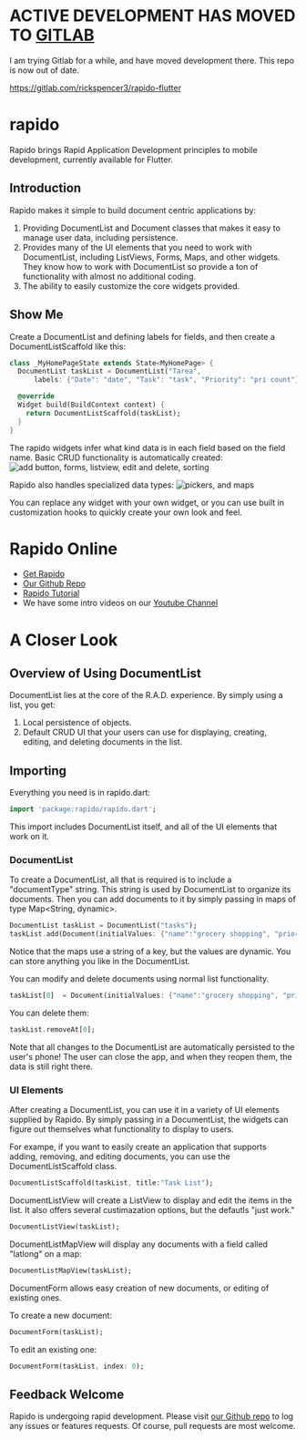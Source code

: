 # ACTIVE DEVELOPMENT HAS MOVED TO [GITLAB](https://gitlab.com/rickspencer3/rapido-flutter)
I am trying Gitlab for a while, and have moved development there. This repo is now out of date.

https://gitlab.com/rickspencer3/rapido-flutter


# rapido
Rapido brings Rapid Application Development principles to mobile development, currently available for Flutter.

## Introduction
Rapido makes it simple to build document centric applications by:
1. Providing DocumentList and Document classes that makes it easy to manage user data, including persistence.
2. Provides many of the UI elements that you need to work with DocumentList, including ListViews, Forms, Maps, and other widgets. They know how to work with DocumentList so provide a ton of functionality with almost no additional coding.
3. The ability to easily customize the core widgets provided.

## Show Me
Create a DocumentList and defining labels for fields, and then create a DocumentListScaffold like this:
```dart
class _MyHomePageState extends State<MyHomePage> {
  DocumentList taskList = DocumentList("Tarea",
      labels: {"Date": "date", "Task": "task", "Priority": "pri count"});

  @override
  Widget build(BuildContext context) {
    return DocumentListScaffold(taskList);
  }
}
```

The rapido widgets infer what kind data is in each field based on the field name. Basic CRUD functionality is automatically created:
![add button, forms, listview, edit and delete, sorting](https://rapido-mobile.github.io/assets/basic-ui.png)

Rapido also handles specialized data types:
![pickers, and maps](https://rapido-mobile.github.io/assets/advanced-ui.png)

You can replace any widget with your own widget, or you can use built in customization hooks to quickly create your own look and feel.

# Rapido Online
 * [Get Rapido](https://pub.dartlang.org/packages/rapido)
 * [Our Github Repo](https://github.com/rapido-mobile/rapido-flutter)
 * [Rapido Tutorial](https://rapido-mobile.github.io/tutorials/introduction.html)
 * We have some intro videos on our [Youtube Channel](https://www.youtube.com/channel/UCeoRpyhpNJmiMuAEJ4WRljg)

# A Closer Look
## Overview of Using DocumentList
DocumentList lies at the core of the R.A.D. experience. By simply using a list, you get:

1. Local persistence of objects.
2. Default CRUD UI that your users can use for displaying, creating, editing, and deleting documents in the list.

## Importing
Everything you need is in rapido.dart:

```dart
import 'package:rapido/rapido.dart';
```

This import includes DocumentList itself, and all of the UI elements that work on it.

### DocumentList
To create a DocumentList, all that is required is to include a "documentType" string. This string is used by DocumentList to organize its documents. Then you can add documents to it by simply passing in maps of type Map<String, dynamic>.

```dart
DocumentList taskList = DocumentList("tasks");
taskList.add(Document(initialValues: {"name":"grocery shopping", "priority": 1, "done": false}));
```

Notice that the maps use a string of a key, but the values are dynamic. You can store anything you like in the DocumentList.

You can modify and delete documents using normal list functionality. 

```dart
taskList[0]  = Document(initialValues: {"name":"grocery shopping", "priority": 1, "done": true});
```

You can delete them:

```dart
taskList.removeAt[0];
```

Note that all changes to the DocumentList are automatically persisted to the user's phone! The user can close the app, and when they reopen them, the data is still right there.

### UI Elements
After creating a DocumentList, you can use it in a variety of UI elements supplied by Rapido. By simply passing in a DocumentList, the widgets can figure out themselves what functionality to display to users.

For exampe, if you want to easily create an application that supports adding, removing, and editing documents, you can use the DocumentListScaffold class.

```dart
DocumentListScaffold(taskList, title:"Task List");
```

DocumentListView will create a ListView to display and edit the items in the list. It also offers several custimazation options, but the defautls "just work."

```dart
DocumentListView(taskList);
```

DocumentListMapView will display any documents with a field called "latlong" on a map:
```dart
DocumentListMapView(taskList);
```

DocumentForm allows easy creation of new documents, or editing of existing ones.

To create a new document:

```dart
DocumentForm(taskList);
```

To edit an existing one:

```dart
DocumentForm(taskList, index: 0);
```

## Feedback Welcome
Rapido is undergoing rapid development. Please visit [our Github repo](https://github.com/rapido-mobile/rapido-flutter) to log any issues or features requests. Of course, pull requests are most welcome.
